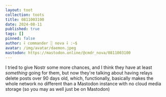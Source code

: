 ```yaml
---
layout: toot
collection: toots
title: 0811003100
date: 2024-08-11
published: true
tags: []
pinned: false
author: ⸸ commander ░ nova ⸸ :~$
avatar: /img/avatar/daemon.jpeg
mastodon: https://mastodon.online/@cmdr_nova/0811003100
---
```


I tried to give Nostr some more chances, and I think they have at least _something_ going for them, but now they're talking about having relays delete posts over 90 days old, which, functionally, basically makes the whole network no different than a Mastodon instance with no cloud media storage (so you may as well just be on Mastodon)
